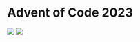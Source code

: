 Advent of Code 2023
===================

![](https://img.shields.io/badge/stars%20⭐-6-yellow) ![](https://img.shields.io/badge/days%20completed-3-red)
